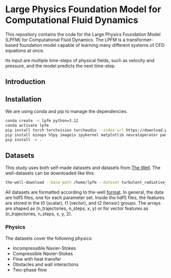 # Large Physics Foundation Model for Computational Fluid Dynamics

This repository contains the code for the Large Physics Foundation Model (LPFM) for Computational Fluid Dynamics.
The LPFM is a transformer-based foundation model capable of learning many different systems of CFD equations at once.

Its input are multiple time-steps of physical fields, such as velocity and pressure, and the model predicts the next time-step.


## Introduction



## Installation

We are using conda and pip to manage the dependencies.

```bash
conda create -n lpfm python=3.12
conda activate lpfm
pip install torch torchvision torchaudio --index-url https://download.pytorch.org/whl/cu128
pip install einops h5py imageio ipykernel matplotlib neuraloperator pandas the-well tqdm dadaptation wandb dotenv prodigyopt torchtnt
pip install -e .
```


## Datasets

This study uses both self-made datasets and datasets from [The Well](https://polymathic-ai.org/the_well/).
The well-datasets can be downloaded like this:

```bash
the-well-download --base-path /home/lpfm --dataset turbulent_radiative_layer_2D
```

All datasets are formatted according to the-well [format](https://polymathic-ai.org/the_well/data_format/).
In general, the data are hdf5 files, one for each parameter set.
Inside the hdf5 files, the features are stored in the t0 (scalar), t1 (vector), and t2 (tensor) groups.
The arrays are shaped as (n_trajectories, n_steps, x, y) or for vector features as (n_trajectories, n_steps, x, y, 2).

### Physics

The datasets cover the following physics:

- Incompressible Navier-Stokes
- Compressible Navier-Stokes
- Flow with heat transfer
- Obstacles and wall interactions
- Two-phase flow